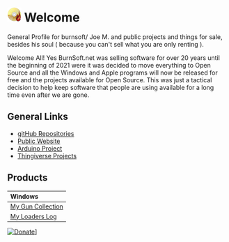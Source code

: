 # ![logo](img/BSLogo_32x32.png) Welcome 
General Profile for burnsoft/ Joe M. and public projects and things for sale, besides his soul ( because you can't sell what you are only renting ).

Welcome All!  Yes BurnSoft.net was selling software for over 20 years until the beginning of 2021 were it was decided to move everything to Open Source and all the Windows and Apple programs will now be released for free and the projects available for Open Source.  This was just a tactical decision to help keep software that people are using available for a long time even after we are gone.

## General Links

- [gitHub Repositories](https://github.com/burnsoftnet?tab=repositories)
- [Public Website](https://www.burnsoft.net)
- [Arduino Project](https://create.arduino.cc/projecthub/burnsoft)
- [Thingiverse Projects](https://www.thingiverse.com/burnsoft/designs)

## Products

| Windows |
|:--|
| [My Gun Collection](mgc.md) |
| [My Loaders Log](mll.md) |

[![Donate](https://www.paypalobjects.com/en_US/i/btn/btn_donateCC_LG.gif)](https://www.paypal.com/cgi-bin/webscr?cmd=_s-xclick&hosted_button_id=JSW8XEMQVH4BE)]